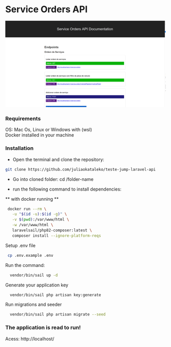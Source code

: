 # Service Orders API

![alt text](https://github.com/juliaokataleko/teste-jump-laravel-api/blob/master/public/images/home.png?raw=true)

### Requirements
OS: Mac Os, Linux or Windows with (wsl) <br/>
Docker installed in your machine

### Installation
 - Open the terminal and clone the repository: 
 ```bash
 git clone https://github.com/juliaokataleko/teste-jump-laravel-api
 ```
 - Go into cloned folder: cd /folder-name

 - run the following command to install dependencies:

 ** with docker running **

 ```bash
  docker run --rm \
    -u "$(id -u):$(id -g)" \
    -v $(pwd):/var/www/html \
    -w /var/www/html \
    laravelsail/php82-composer:latest \
    composer install --ignore-platform-reqs
```

Setup .env file
 ```bash
  cp .env.example .env
```

Run the command:
```bash
  vendor/bin/sail up -d
```

Generate your application key
```bash
  vendor/bin/sail php artisan key:generate
```

Run migrations and seeder
```bash
  vendor/bin/sail php artisan migrate --seed
```


### The application is read to run!

Acess: http://localhost/